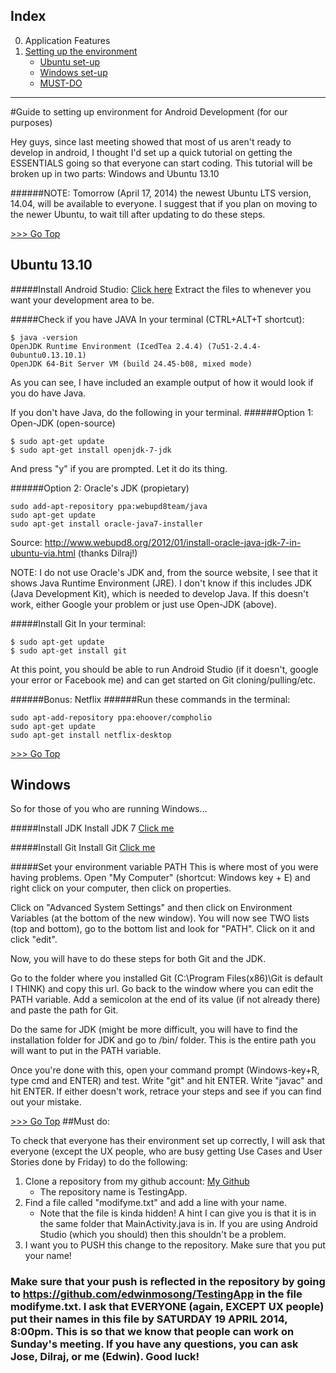 <a name="top"></a>

## Index
0. Application Features
1. [Setting up the environment](#setup) <br/>
   * [Ubuntu set-up](#ubuntusetup) <br/>
   * [Windows set-up](#windowssetup) <br/>
   * [MUST-DO](#mustdo) <br/>

---


<a name="setup"></a>

#Guide to setting up environment for Android Development (for our purposes)

Hey guys, since last meeting showed that most of us aren't ready to develop in android, I thought I'd set up a quick tutorial on getting the ESSENTIALS going so that everyone can start coding. This tutorial will be broken up in two parts: Windows and Ubuntu 13.10

######NOTE: Tomorrow (April 17, 2014) the newest Ubuntu LTS version, 14.04, will be available to everyone. I suggest that if you plan on moving to the newer Ubuntu, to wait till after updating to do these steps.

<a name="ubuntusetup"></a>
[>>> Go Top](#top)
## Ubuntu 13.10

#####Install Android Studio:
[Click here](http://developer.android.com/sdk/installing/linux-studio)
Extract the files to whenever you want your development area to be.

#####Check if you have JAVA
In your terminal (CTRL+ALT+T shortcut):
```
$ java -version
OpenJDK Runtime Environment (IcedTea 2.4.4) (7u51-2.4.4-0ubuntu0.13.10.1)
OpenJDK 64-Bit Server VM (build 24.45-b08, mixed mode)
```

As you can see, I have included an example output of how it would look if you do have Java.

If you don't have Java, do the following in your terminal.
######Option 1: Open-JDK (open-source)
```
$ sudo apt-get update
$ sudo apt-get install openjdk-7-jdk
```
And press "y" if you are prompted. Let it do its thing.

######Option 2: Oracle's JDK (propietary)
```
sudo add-apt-repository ppa:webupd8team/java
sudo apt-get update
sudo apt-get install oracle-java7-installer
```
Source: http://www.webupd8.org/2012/01/install-oracle-java-jdk-7-in-ubuntu-via.html (thanks Dilraj!)

NOTE: I do not use Oracle's JDK and, from the source website, I see that it shows Java Runtime Environment (JRE). I don't know if this includes JDK (Java Development Kit), which is needed to develop Java. If this doesn't work, either Google your problem or just use Open-JDK (above).

#####Install Git
In your terminal:
```
$ sudo apt-get update
$ sudo apt-get install git
```

At this point, you should be able to run Android Studio (if it doesn't, google your error or Facebook me) and can get started on Git cloning/pulling/etc. 

######Bonus: Netflix
######Run these commands in the terminal:
```
sudo apt-add-repository ppa:ehoover/compholio
sudo apt-get update
sudo apt-get install netflix-desktop
```

<a name="windowssetup"></a>
[>>> Go Top](#top)
## Windows

So for those of you who are running Windows...

#####Install JDK
Install JDK 7 [Click me](http://www.oracle.com/technetwork/java/javase/downloads/jdk7-downloads-1880260.html)

#####Install Git
Install Git [Click me](http://git-scm.com/download/win)

#####Set your environment variable PATH
This is where most of you were having problems. Open "My Computer" (shortcut: Windows key + E) and right click on your computer, then click on properties.

Click on "Advanced System Settings" and then click on Environment Variables (at the bottom of the new window). You will now see TWO lists (top and bottom), go to the bottom list and look for "PATH". Click on it and click "edit". 

Now, you will have to do these steps for both Git and the JDK. 

Go to the folder where you installed Git (C:\Program Files(x86)\Git is default I THINK) and copy this url. Go back to the window where you can edit the PATH variable. Add a semicolon at the end of its value (if not already there) and paste the path for Git.

Do the same for JDK (might be more difficult, you will have to find the installation folder for JDK and go to /bin/ folder. This is the entire path you will want to put in the PATH variable.

Once you're done with this, open your command prompt (Windows-key+R, type cmd and ENTER) and test. Write "git" and hit ENTER. Write "javac" and hit ENTER. If either doesn't work, retrace your steps and see if you can find out your mistake.


<a name="mustdo"></a>
[>>> Go Top](#top)
##Must do:

To check that everyone has their environment set up correctly, I will ask that everyone (except the UX people, who are busy getting Use Cases and User Stories done by Friday) to do the following:

1. Clone a repository from my github account: [My Github](https://github.com/edwinmosong) 
   * The repository name is TestingApp.
2. Find a file called "modifyme.txt" and add a line with your name.
   * Note that the file is kinda hidden! A hint I can give you is that it is in the same folder that MainActivity.java is in. If you are using Android Studio (which you should) then this shouldn't be a problem.
3. I want you to PUSH this change to the repository. Make sure that you put your name!


### Make sure that your push is reflected in the repository by going to https://github.com/edwinmosong/TestingApp in the file modifyme.txt. I ask that EVERYONE (again, EXCEPT UX people) put their names in this file by SATURDAY 19 APRIL 2014, 8:00pm. This is so that we know that people can work on Sunday's meeting. If you have any questions, you can ask Jose, Dilraj, or me (Edwin). Good luck!
